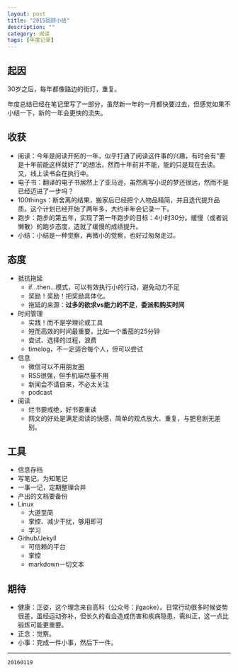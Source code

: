```yaml
---
layout: post
title: "2015回顾小结"
description: ""
category: 阅读
tags: [年度记录]
---
```




## 起因

30岁之后，每年都像路边的街灯，重复。

年度总结已经在笔记里写了一部分，虽然新一年的一月都快要过去，但感觉如果不小结一下，新的一年会更快的流失。

## 收获

* 阅读：今年是阅读开拓的一年，似乎打通了阅读这件事的兴趣，有时会有“要是十年前能这样就好了”的想法，然而十年前并不能，能的只是现在去读。又，线上读书会在执行中。
* 电子书：翻译的电子书居然上了亚马逊，虽然离写小说的梦还很远，然而不是已经迈进了一步吗？
* 100things：断舍离的结果，搬家后已经把个人物品精简，并且迭代提升品质。这个计划已经开始了两年多，大约半年会记录一下。
* 跑步：跑步的第五年，实现了第一年跑步的目标：4小时30分。缓慢（或者说懒散）的跑步态度，造就了缓慢的成绩提升。
* 小结：小结是一种觉察，再微小的觉察，也好过匆匆走过。

## 态度

* 抵抗拖延
  * if...then...模式，可以有效执行小的行动，避免动力不足
  * 奖励！奖励！把奖励具体化。
  * 拖延的来源：**过多的欲求vs能力的不足**，**委派和购买时间**
* 时间管理
  * 实践！而不是学理论或工具
  * 短而高效的时间最重要，比如一个番茄的25分钟
  * 尝试、选择的过程，浪费
  * timelog，不一定适合每个人，但可以尝试
* 信息
  * 微信可以不用朋友圈
  * RSS很强，但手机端尽量不用
  * 新闻会不请自来，不必太关注
  * podcast
* 阅读
  * 烂书要戒绝，好书要重读
  * 网文的好处是满足阅读的快感，简单的观点放大、重复，与肥皂剧无差别。

## 工具

* 信息存档
 * 写笔记，为知笔记
 * 一事一记，定期整理合并
 * 产出的文档要备份
* Linux
  * 大道至简
  * 掌控、减少干扰，够用即可
  * 学习
* Github/Jekyll
  * 可信赖的平台
  * 掌控
  * markdown一切文本

## 期待

* 健康：正姿，这个理念来自高科（公众号：jlgaoke）。日常行动很多时候姿势很差，虽经运动弥补，但长久的看会造成伤害和疾病隐患，需纠正，这一点比锻炼可能更重要。
* 正念：觉察。
* 小事：完成一件小事，然后下一件。

---
`20160119`

